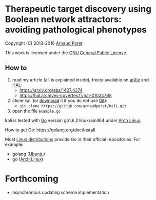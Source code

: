 # Therapeutic target discovery using Boolean network attractors: avoiding pathological phenotypes

Copyright (C) 2013-2016 [Arnaud Poret](https://github.com/arnaudporet)

This work is licensed under the [GNU General Public License](https://www.gnu.org/licenses/gpl.html).

## How to

1. read my article (all is explained inside), freely available on [arXiv](https://arxiv.org) and [HAL](https://hal.archives-ouvertes.fr):
    * https://arxiv.org/abs/1407.4374
    * https://hal.archives-ouvertes.fr/hal-01024788
2. clone kali (or [download](https://github.com/arnaudporet/kali/archive/master.zip) it if you do not use [Git](https://git-scm.com)):
    * `git clone https://github.com/arnaudporet/kali.git`
3. open the file `example.go`

kali is tested with [Go](https://golang.org) version go1.6.2 linux/amd64 under [Arch Linux](https://www.archlinux.org).

How to get Go: https://golang.org/doc/install

Most [Linux distributions](https://distrowatch.com) provide Go in their official repositories. For example:
* golang ([Ubuntu](http://www.ubuntu.com))
* go ([Arch Linux](https://www.archlinux.org))

# Forthcoming

* asynchronous updating scheme implementation

